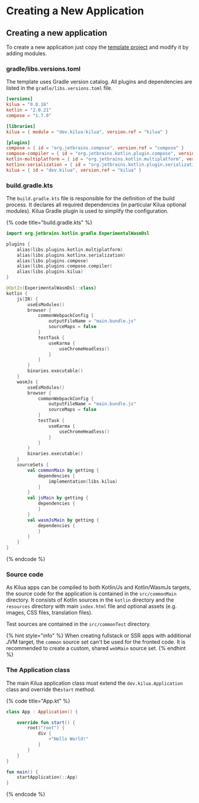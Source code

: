 # Creating a New Application

## Creating a new application

To create a new application just copy the [template project](https://github.com/rjaros/kilua/tree/main/templates/template) and modify it by adding modules.

### gradle/libs.versions.toml

The template uses Gradle version catalog. All plugins and dependencies are listed in the `gradle/libs.versions.toml` file.

```toml
[versions]
kilua = "0.0.16"
kotlin = "2.0.21"
compose = "1.7.0"

[libraries]
kilua = { module = "dev.kilua:kilua", version.ref = "kilua" }

[plugins]
compose = { id = "org.jetbrains.compose", version.ref = "compose" }
compose-compiler = { id = "org.jetbrains.kotlin.plugin.compose", version.ref = "kotlin" }
kotlin-multiplatform = { id = "org.jetbrains.kotlin.multiplatform", version.ref = "kotlin" }
kotlinx-serialization = { id = "org.jetbrains.kotlin.plugin.serialization", version.ref = "kotlin" }
kilua = { id = "dev.kilua", version.ref = "kilua" }
```

### build.gradle.kts

The `build.gradle.kts` file is responsible for the definition of the build process. It declares all required dependencies (in particular Kilua optional modules). Kilua Gradle plugin is used to simplify the configuration.&#x20;

{% code title="build.gradle.kts" %}
```kotlin
import org.jetbrains.kotlin.gradle.ExperimentalWasmDsl

plugins {
    alias(libs.plugins.kotlin.multiplatform)
    alias(libs.plugins.kotlinx.serialization)
    alias(libs.plugins.compose)
    alias(libs.plugins.compose.compiler)
    alias(libs.plugins.kilua)
}

@OptIn(ExperimentalWasmDsl::class)
kotlin {
    js(IR) {
        useEsModules()
        browser {
            commonWebpackConfig {
                outputFileName = "main.bundle.js"
                sourceMaps = false
            }
            testTask {
                useKarma {
                    useChromeHeadless()
                }
            }
        }
        binaries.executable()
    }
    wasmJs {
        useEsModules()
        browser {
            commonWebpackConfig {
                outputFileName = "main.bundle.js"
                sourceMaps = false
            }
            testTask {
                useKarma {
                    useChromeHeadless()
                }
            }
        }
        binaries.executable()
    }
    sourceSets {
        val commonMain by getting {
            dependencies {
                implementation(libs.kilua)
            }
        }
        val jsMain by getting {
            dependencies {
            }
        }
        val wasmJsMain by getting {
            dependencies {
            }
        }
    }
}
```
{% endcode %}

### Source code

As Kilua apps can be compiled to both Kotlin/Js and Kotlin/WasmJs targets, the source code for the application is contained in the `src/commonMain` directory. It consists of Kotlin sources in the `kotlin` directory and the `resources` directory with main `index.html` file and optional assets (e.g. images, CSS files, translation files).

Test sources are contained in the `src/commonTest` directory.

{% hint style="info" %}
When creating fullstack or SSR apps with additional JVM target, the `common` source set can't be used for the fronted code. It is recommended to create a custom, shared `webMain` source set.
{% endhint %}

### The Application class

The main Kilua application class must extend the `dev.kilua.Application` class and override the`start` method.

{% code title="App.kt" %}
```kotlin
class App : Application() {

    override fun start() {
        root("root") {
            div {
                +"Hello World!"
            }
        }
    }
}

fun main() {
    startApplication(::App)
}
```
{% endcode %}

##
